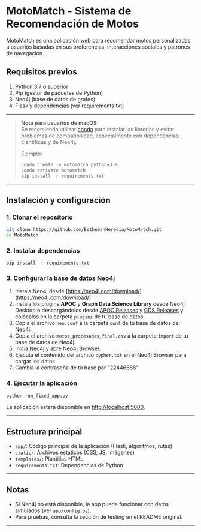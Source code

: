 # MotoMatch - Sistema de Recomendación de Motos

MotoMatch es una aplicación web para recomendar motos personalizadas a usuarios basadas en sus preferencias, interacciones sociales y patrones de navegación.

## Requisitos previos

1. Python 3.7 o superior
2. Pip (gestor de paquetes de Python)
3. Neo4j (base de datos de grafos)
4. Flask y dependencias (ver requirements.txt)

---

> **Nota para usuarios de macOS:**  
> Se recomienda utilizar [conda](https://docs.conda.io/en/latest/miniconda.html) para instalar las librerías y evitar problemas de compatibilidad, especialmente con dependencias científicas y de Neo4j.  
>  
> Ejemplo:
> ```sh
> conda create -n motomatch python=3.9
> conda activate motomatch
> pip install -r requirements.txt
> ```

---

## Instalación y configuración

### 1. Clonar el repositorio

```sh
git clone https://github.com/EsthebanHeredia/MotoMatch.git
cd MotoMatch
```

### 2. Instalar dependencias

```sh
pip install -r requirements.txt
```

### 3. Configurar la base de datos Neo4j

1. Instala Neo4j desde [https://neo4j.com/download/](https://neo4j.com/download/)
2. Instala los plugins **APOC** y **Graph Data Science Library** desde Neo4j Desktop o descargándolos desde [APOC Releases](https://github.com/neo4j/apoc/releases) y [GDS Releases](https://neo4j.com/download/graph-data-science/) y colócalos en la carpeta `plugins` de tu base de datos.
3. Copia el archivo `neo.conf` a la carpeta `conf` de tu base de datos de Neo4j.
4. Copia el archivo `motos_procesadas_final.csv` a la carpeta `import` de tu base de datos de Neo4j.
5. Inicia Neo4j y abre Neo4j Browser.
6. Ejecuta el contenido del archivo `cypher.txt` en el Neo4j Browser para cargar los datos.
7. Cambia la contraseña de tu base por "22446688"

### 4. Ejecutar la aplicación

```sh
python run_fixed_app.py
```

La aplicación estará disponible en [http://localhost:5000](http://localhost:5000).

---

## Estructura principal

- `app/`: Código principal de la aplicación (Flask, algoritmos, rutas)
- `static/`: Archivos estáticos (CSS, JS, imágenes)
- `templates/`: Plantillas HTML
- `requirements.txt`: Dependencias de Python

---

## Notas

- Si Neo4j no está disponible, la app puede funcionar con datos simulados (ver `app/config.py`).
- Para pruebas, consulta la sección de testing en el README original.

---